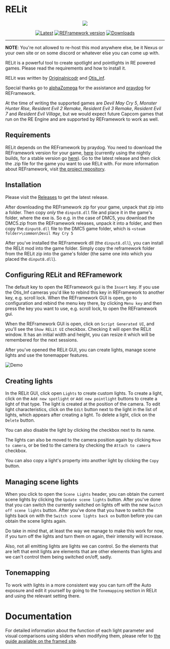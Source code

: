 # RELit

<p align="center"><img src="https://user-images.githubusercontent.com/24371572/177046952-45208d6f-edb2-4e6b-ba58-6b795053705c.png"></p>

<p align="center"><a href="../../releases/latest"><img src="https://img.shields.io/github/release/originalnicodr/RELit.svg?label=version" alt="Latest"></a>
<a href="https://github.com/praydog/REFramework"><img src="https://img.shields.io/badge/REFramework-v1.190_c29f1c8-green.svg" alt="REFramework version"></a>
<a href="../../releases"><img src="https://img.shields.io/github/downloads/originalnicodr/RELit/total.svg" alt="Downloads"></a></p>

---

**NOTE**: You're not allowed to re-host this mod anywhere else, be it Nexus or your own site or on some discord or whatever else you can come up with. 

RELit is a powerful tool to create spotlight and pointlights in RE powered games. Please read the requirements and how to install it.

RELit was written by [Originalnicodr](https://github.com/originalnicodr) and [Otis_inf](https://github.com/FransBouma).

Special thanks go to [alphaZomega](https://github.com/alphazolam) for the assistance and [praydog](https://github.com/praydog) for REFramework.

At the time of writing the supported games are *Devil May Cry 5*, *Monster Hunter Rise*, *Resident Evil 2 Remake*, *Resident Evil 3 Remake*, *Resident Evil 7* and *Resident Evil Village*, but we would expect future Capcom games that run on the RE Engine and are supported by REFramework to work as well.

## Requirements
RELit depends on the REFramework by praydog. You need to download the REFramework version for your game, [here](https://github.com/praydog/REFramework-nightly/releases) (currently using the nightly builds, for a stable version go [here](https://github.com/praydog/REFramework/releases)). Go to the latest release and then click the .zip file for the game you want to use RELit with. 
For more information about REFramework, visit [the project repository](https://github.com/praydog/REFramework).

## Installation
Please visit the [Releases](https://github.com/originalnicodr/RELit/releases) to get the latest release. 

After downloading the REFramework zip for your game, unpack that zip into a folder. Then copy *only* the `dinput8.dll` file and place
it in the game's folder, where the exe is. So e.g. in the case of DMC5, you download the DMC5.zip from the REFramework releases, 
unpack it into a folder, and then copy the `dinput8.dll` file to the DMC5 game folder, which is `<steam folder>\common\Devil May Cry 5`

After you've installed the REFramework dll (the `dinput8.dll`), you can install the RELit mod into the game folder. 
Simply copy the reframework folder from the RELit zip into the game's folder (the same one into which you placed the `dinput8.dll`).

## Configuring RELit and REFramework
The default key to open the REFramework gui is the `Insert` key. If you use the Otis_Inf cameras you'd like to rebind this key in REFramework
to another key, e.g. scroll lock. When the REFramework GUI is open, go to configuration and rebind the menu key there, by clicking `Menu key`
and then press the key you want to use, e.g. scroll lock, to open the REFramework gui.

When the REFramework GUI is open, click on `Script Generated UI`, and you'll see the `Show RELit UI` checkbox. Checking it will open the 
RELit window. It has an initial width and height, you can resize it which will be remembered for the next sessions.

After you've opened the RELit GUI, you can create lights, manage scene lights and use the tonemapper features.

![Demo](Images/demo.jpg)

## Creating lights
In the RELit GUI, click open `Lights` to create custom lights. To create a light, click on the `Add new spotlight` or `Add new pointlight` buttons to create 
a light of that type. The light is created at the position of the camera. To edit light characteristics, click on the `Edit` button next to the light in the 
list of lights, which appears after creating a light. To delete a light, click on the `Delete` button.

You can also disable the light by clicking the checkbox next to its name.

The lights can also be moved to the camera position again by clicking `Move to camera`, or be tied to the camera by checking the `Attach to camera` checkbox.

You can also copy a light's property into another light by clicking the `Copy` button.

## Managing scene lights
When you click to open the `Scene Lights` header, you can obtain the current scene lights by clicking the `Update scene lights` button. After you've done that
you can switch the currently switched on lights off with the new `Switch off scene lights` button. After you've done that you have to switch the lights
back on with the `Switch scene lights back on` button before you can obtain the scene lights again. 

Do take in mind that, at least the way we manage to make this work for now, if you turn off the lights and turn them on again, their intensity will increase.

Also, not all emitting lights are lights we can control. So the elements that are left that emit lights are elements that are other elements than lights and we can't control them being switched on/off, sadly.

## Tonemapping
To work with lights in a more consistent way you can turn off the Auto exposure and edit it yourself by going to the `Tonemapping` section in RELit and using the relevant setting there.

# **Documentation**

For detailed information about the function of each light parameter and visual comparisons using sliders when modifying them, please refer to [the guide available on the framed site](https://framedsc.com/GeneralGuides/relit.htm#documentation).
